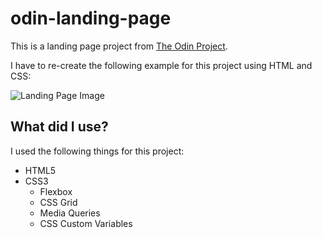 # odin-landing-page
This is a landing page project from [The Odin Project](https://theodinproject.com/lessons/foundations-landing-page).

I have to re-create the following example for this project using HTML and CSS:

![Landing Page Image](https://cdn.statically.io/gh/TheOdinProject/curriculum/81a5d553f4073e593d23a6ab00d50eef8620796d/foundations/html_css/project/imgs/01.png)

## What did I use?

I used the following things for this project:

- HTML5
- CSS3
    - Flexbox
    - CSS Grid
    - Media Queries
    - CSS Custom Variables
